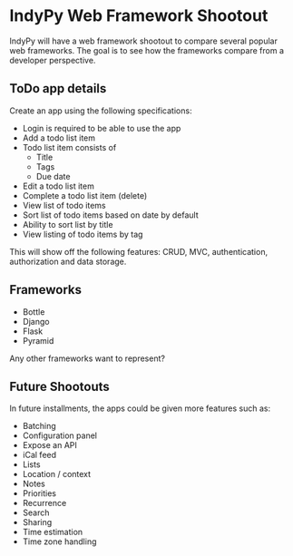 # IndyPy Web Framework Shootout

IndyPy will have a web framework shootout to compare several popular web frameworks. The goal is to see how the frameworks compare from a developer perspective.

## ToDo app details

Create an app using the following specifications:

- Login is required to be able to use the app
- Add a todo list item
- Todo list item consists of
  - Title
  - Tags
  - Due date
- Edit a todo list item
- Complete a todo list item (delete)
- View list of todo items
- Sort list of todo items based on date by default
- Ability to sort list by title
- View listing of todo items by tag

This will show off the following features: CRUD, MVC, authentication, authorization and data storage.

## Frameworks

- Bottle
- Django
- Flask
- Pyramid

Any other frameworks want to represent?

## Future Shootouts

In future installments, the apps could be given more features such as:

- Batching
- Configuration panel
- Expose an API
- iCal feed
- Lists
- Location / context
- Notes
- Priorities
- Recurrence
- Search
- Sharing
- Time estimation
- Time zone handling
